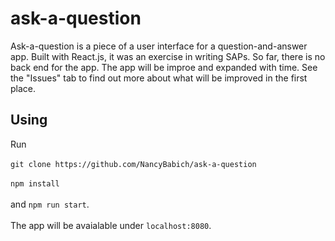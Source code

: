 # ask-a-question
Ask-a-question is a piece of a user interface for a question-and-answer app. Built with React.js, it was an exercise in writing SAPs. So far, there is no back end for the app. The app will be improe and expanded with time. See the "Issues" tab to find out more about what will be improved in the first place.

## Using
Run </br></br>
`git clone https://github.com/NancyBabich/ask-a-question` </br></br>
`npm install`</br></br>
and `npm run start`.</br></br>
The app will be avaialable under `localhost:8080`.


